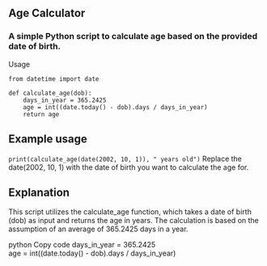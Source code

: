 ## Age Calculator
### A simple Python script to calculate age based on the provided date of birth.

Usage
```
from datetime import date

def calculate_age(dob):
    days_in_year = 365.2425    
    age = int((date.today() - dob).days / days_in_year)
    return age
```

## Example usage
`print(calculate_age(date(2002, 10, 1)), " years old")`
Replace the date(2002, 10, 1) with the date of birth you want to calculate the age for.

## Explanation
This script utilizes the calculate_age function, which takes a date of birth (dob) as input and returns the age in years. The calculation is based on the assumption of an average of 365.2425 days in a year.

python
Copy code
days_in_year = 365.2425    
age = int((date.today() - dob).days / days_in_year)
